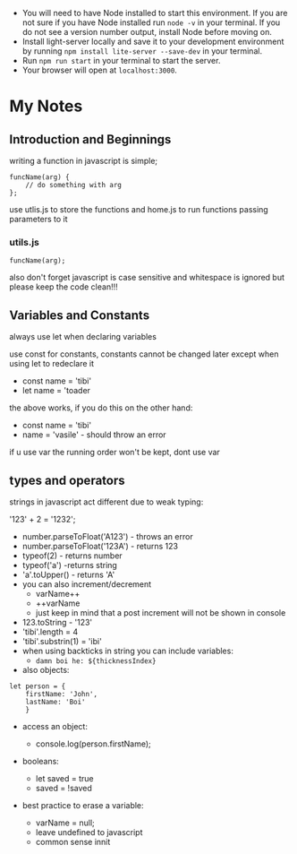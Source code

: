 - You will need to have Node installed to start this environment. If you are not sure if you have Node installed run `node -v` in your terminal. If you do not see a version number output, install Node before moving on.
- Install light-server locally and save it to your development environment by running `npm install lite-server --save-dev` in your terminal.
- Run `npm run start` in your terminal to start the server.
- Your browser will open at `localhost:3000`.

# My Notes

## Introduction and Beginnings

writing a function in javascript is simple;
```
funcName(arg) {
    // do something with arg
};
```

use utlis.js to store the functions and home.js to run functions passing parameters to it
### utils.js
```
funcName(arg);
```

also don't forget javascript is case sensitive and whitespace is ignored but please keep the code clean!!!

## Variables and Constants
always use let when declaring variables

use const for constants, constants cannot be changed later except when using let to redeclare it
* const name = 'tibi'
* let name = 'toader

the above works, if you do this on the other hand:
* const name = 'tibi'
* name = 'vasile' - should throw an error

if u use var the running order won't be kept, dont use var

## types and operators
strings in javascript act different due to weak typing:

'123' + 2 = '1232';
* number.parseToFloat('A123') - throws an error
* number.parseToFloat('123A') - returns 123
* typeof(2) - returns number
* typeof('a') -returns string
* 'a'.toUpper() - returns 'A'
* you can also increment/decrement
    * varName++
    * ++varName
    * just keep in mind that a post increment will not be shown in console
* 123.toString - '123'
* 'tibi'.length = 4
* 'tibi'.substrin(1) = 'ibi'
* when using backticks in string you can include variables:
    * ```` damn boi he: ${thicknessIndex} ````
* also objects:
```
let person = {
    firstName: 'John',
    lastName: 'Boi'
    }
```
* access an object:
    * console.log(person.firstName);

* booleans:
    * let saved = true
    * saved = !saved

* best practice to erase a variable:
    * varName = null;
    * leave undefined to javascript
    * common sense innit


